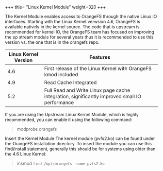 +++
title= "Linux Kernel Module"
weight=320
+++

The Kernel Module enables access to OrangeFS through the native Linux IO interfaces.  Starting with the Linux Kernel verwsion 4.6, OrangeFS is available natively in the kernel source.  The code that is upstream is recommended for kernel IO, the OrangeFS team has focused on improving the up stream module for several years thus it is recommended to use this version vs. the one that is in the orangefs repo.

| Linux Kernel Version | Features |
|---|---|
| 4.6 | First release of the Linux Kernel with OrangeFS kmod included |
| 4.9 | Read Cache Integrated |
| 5.2 | Full Read and Write Linux page cache integration, significantly improved small IO performance |

If you are using the Upstream Linux Kernel Module, which is highly recommended, you can enable it using the following command:

 > modprobe orangefs

Insert the Kernel Module
The kernel module (pvfs2.ko) can be found under the OrangeFS installation directory. To insert the module you can use this find/install statement, generally this should be for systems using older than the 4.6 Linux Kernel:   

 > insmod `find /opt/orangefs -name pvfs2.ko`



 

 

 

 
